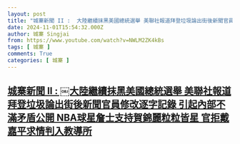 ```yaml
---
layout: post
title: "城寨新聞 II : ￼大陸繼續抹黑美國總統選舉 美聯社報道拜登垃圾論出街後新聞官員修改逐字記錄 引起內部不滿矛盾公開 NBA球星詹士支持賀錦麗粒粒皆星 官拒戴嘉平求情判入教導所"
date: 2024-11-01T15:54:32.000Z
author: 城寨 Singjai
from: https://www.youtube.com/watch?v=NWLM2ZK4kBs
tags: [ 城寨 ]
comments: True
categories: [ 城寨 ]
---
```

<!--1730476472000-->
[城寨新聞 II : ￼大陸繼續抹黑美國總統選舉 美聯社報道拜登垃圾論出街後新聞官員修改逐字記錄 引起內部不滿矛盾公開 NBA球星詹士支持賀錦麗粒粒皆星 官拒戴嘉平求情判入教導所](https://www.youtube.com/watch?v=NWLM2ZK4kBs)
------

<div>

</div>
